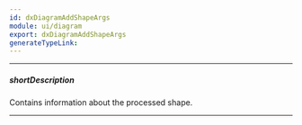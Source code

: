 ```yaml
---
id: dxDiagramAddShapeArgs
module: ui/diagram
export: dxDiagramAddShapeArgs
generateTypeLink: 
---
```

---
##### shortDescription
Contains information about the processed shape.

---
